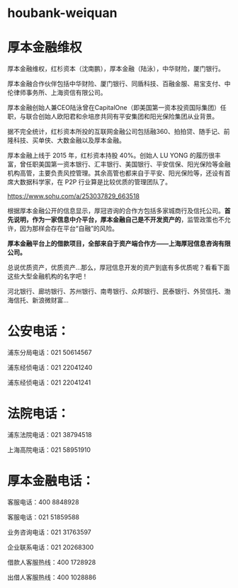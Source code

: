 # houbank-weiquan
# 厚本金融维权

厚本金融维权，红杉资本（沈南鹏），厚本金融（陆泳），中华财险，厦门银行。

厚本金融合作伙伴包括中华财险、厦门银行、同盾科技、百融金服、易宝支付、中伦律师事务所、上海资信有限公司。

厚本金融创始人兼CEO陆泳曾在CapitalOne（即美国第一资本投资国际集团）任职，与联合创始人欧阳君和佘培彦共同有平安集团和阳光保险集团从业背景。

据不完全统计，红杉资本所投的互联网金融公司包括融360、拍拍贷、随手记、前隆科技、买单侠、大数金融以及厚本金融。

厚本金融上线于 2015 年，红杉资本持股 40%。创始人 LU YONG 的履历很丰富，曾任职美国第一资本银行、汇丰银行、美国银行、平安信保、阳光保险等金融机构高管，主要负责风控管理。其余高管也都来自于平安、阳光保险等，还设有首席大数据科学家，在 P2P 行业算是比较优质的管理团队了。

https://www.sohu.com/a/253037829_663518

根据厚本金融公开的信息显示，厚冠咨询的合作方包括多家城商行及信托公司。**首先说明，作为一家信息中介平台，厚本金融自己是不开发资产的**，监管政策也不允许，因为那样会存在平台“自融”的风险。

**厚本金融平台上的借款项目，全部来自于资产端合作方——上海厚冠信息咨询有限公司。**

总说优质资产，优质资产…那么，厚冠信息开发的资产到底有多优质呢？看看下面这些大型金融机构的名字吧！

河北银行、廊坊银行、苏州银行、南粤银行、众邦银行、民泰银行、外贸信托、渤海信托、新浪微财富…

# 公安电话：

浦东分局电话：021 50614567

浦东经侦电话：021 22041240 

浦东经侦电话：021 22041241

# 法院电话：

浦东法院电话：021 38794518

上海高院电话：021 58951910

# 厚本金融电话：

客服电话：400 8848928

客服电话：021 51859588

业务咨询电话：021 31763597

企业联系电话：021 20268300

借款人客服热线：400 1728928

出借人客服热线：400 1028886
